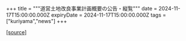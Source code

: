 +++
title = """道営土地改良事業計画概要の公告・縦覧"""
date = 2024-11-17T15:00:00.000Z
expiryDate = 2024-11-17T15:00:00.000Z
tags = ["kuriyama","news"]
+++


[[source]](https://www.town.kuriyama.hokkaido.jp/soshiki/48/29112.html)
